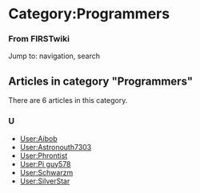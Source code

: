 # Category:Programmers

### From FIRSTwiki

Jump to: navigation, search

  

## Articles in category "Programmers"

There are 6 articles in this category.

### U

  * [User:Aibob](/index.php/User:Aibob "User:Aibob" )
  * [User:Astronouth7303](/index.php/User:Astronouth7303 "User:Astronouth7303" )
  * [User:Phrontist](/index.php/User:Phrontist "User:Phrontist" )
  * [User:Pi guy578](/index.php/User:Pi_guy578 "User:Pi guy578" )
  * [User:Schwarzm](/index.php/User:Schwarzm "User:Schwarzm" )
  * [User:SilverStar](/index.php/User:SilverStar "User:SilverStar" )

